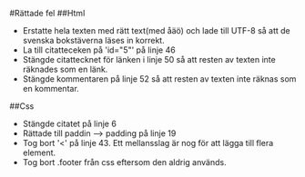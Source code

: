 #Rättade fel
##Html
* Erstatte hela texten med rätt text(med åäö) och lade till UTF-8 så att de svenska bokstäverna läses in korrekt.
* La till citatteceken på 'id="5"' på linje 46
* Stängde citattecknet för länken i linje 50 så att resten av texten inte räknades som en länk.
* Stängde kommentaren på linje 52 så att resten av texten inte räknas som en kommentar.

##Css
* Stängde citatet på linje 6
* Rättade till paddin --> padding på linje 19
* Tog bort '<' på linje 43. Ett mellansslag är nog för att lägga till flera element.
* Tog bort .footer från css eftersom den aldrig används.